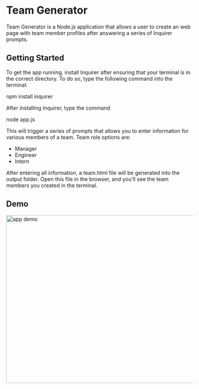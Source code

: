 # Team Generator
Team Generator is a Node.js application that allows a user to create an web page with team member profiles after answering a series of Inquirer prompts.

## Getting Started
To get the app running, install Inquirer after ensuring that your terminal is in the correct directory. To do so, type the following command into the terminal:

npm install inquirer

After installing Inquirer, type the command

node app.js 

This will trigger a series of prompts that allows you to enter information for various members of a team. Team role options are:
- Manager
- Engineer
- Intern

After entering all information, a team.html file will be generated into the output folder. Open this file in the browser, and you'll see the team members you created in the terminal. 

## Demo
<img src="./TeamProfileDemo.gif" alt="app demo" style="width:806px;height:453px;">